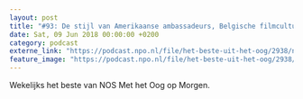 ```yaml
---
layout: post
title: "#93: De stijl van Amerikaanse ambassadeurs, Belgische filmcultuur en Surinaamse/Antilliaanse poëzie"
date: Sat, 09 Jun 2018 00:00:00 +0200
category: podcast
externe_link: "https://podcast.npo.nl/file/het-beste-uit-het-oog/2938/nporadio1_het-beste-uit-het-oog_20180609_93-de-stijl-van-amerikaanse-ambassadeurs-belgische-filmcultuur-en-surinaamse-antilliaanse-poezie.mp3"
feature_image: "https://podcast.npo.nl/file/het-beste-uit-het-oog/2938/nporadio1_het-beste-uit-het-oog_20180609_93-de-stijl-van-amerikaanse-ambassadeurs-belgische-filmcultuur-en-surinaamse-antilliaanse-poezie.mp3"
---
```


Wekelijks het beste van NOS Met het Oog op Morgen.
